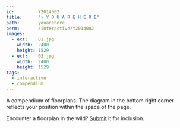 ```yaml
---
id:         Y2014002
title:      "✕ Y O U A R E H E R E"
path:       youarehere
perm:       /interactive/Y2014002
images:     
  - ext:    01.jpg
    width:  2400
    height: 1529
  - ext:    02.jpg
    width:  2400
    height: 1529
tags:
  - interactive
  - compendium
---
```

 A compendium of floorplans. The diagram in the bottom right corner reflects your position within the space of the page. 

 Encounter a floorplan in the wild? [Submit](mailto:emily.c.fuhrman@gmail.com) it for inclusion.